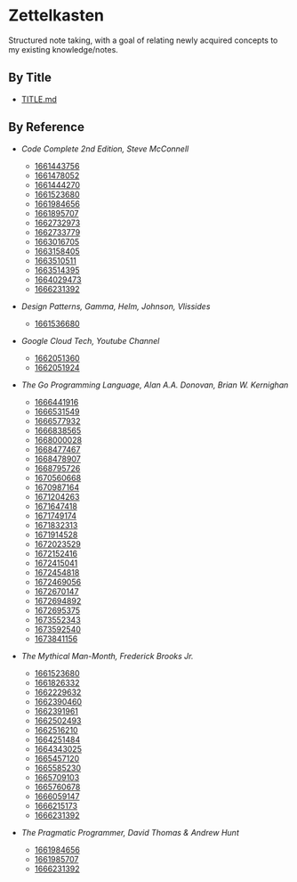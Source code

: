 # Zettelkasten

Structured note taking, with a goal of relating newly acquired concepts to my 
existing knowledge/notes.

## By Title
- [TITLE.md](TITLE.md)

## By Reference
- _Code Complete 2nd Edition, Steve McConnell_
  - [1661443756](zettels/1661443756.md)
  - [1661478052](zettels/1661478052.md)
  - [1661444270](zettels/1661444270.md)
  - [1661523680](zettels/1661523680.md)
  - [1661984656](zettels/1661984656.md)
  - [1661895707](zettels/1661895707.md)
  - [1662732973](zettels/1662732973.md)
  - [1662733779](zettels/1662733779.md)
  - [1663016705](zettels/1663016705.md)
  - [1663158405](zettels/1663158405.md)
  - [1663510511](zettels/1663510511.md)
  - [1663514395](zettels/1663514395.md)
  - [1664029473](zettels/1664029473.md)
  - [1666231392](zettels/1666231392.md)

- _Design Patterns, Gamma, Helm, Johnson, Vlissides_
  - [1661536680](zettels/1661536680.md)

- _Google Cloud Tech, Youtube Channel_
  - [1662051360](zettels/1662051360.md)
  - [1662051924](zettels/1662051924.md)

- _The Go Programming Language, Alan A.A. Donovan, Brian W. Kernighan_
  - [1666441916](zettels/1666441916.md)
  - [1666531549](zettels/1666531549.md)
  - [1666577932](zettels/1666577932.md)
  - [1666838565](zettels/1666838565.md)
  - [1668000028](zettels/1668000028.md)
  - [1668477467](zettels/1668477467.md)
  - [1668478907](zettels/1668478907.md)
  - [1668795726](zettels/1668795726.md)
  - [1670560668](zettels/1670560668.md)
  - [1670987164](zettels/1670987164.md)
  - [1671204263](zettels/1671204263.md)
  - [1671647418](zettels/1671647418.md)
  - [1671749174](zettels/1671749174.md)
  - [1671832313](zettels/1671832313.md)
  - [1671914528](zettels/1671914528.md)
  - [1672023529](zettels/1672023529.md)
  - [1672152416](zettels/1672152416.md)
  - [1672415041](zettels/1672415041.md)
  - [1672454818](zettels/1672454818.md)
  - [1672469056](zettels/1672469056.md)
  - [1672670147](zettels/1672670147.md)
  - [1672694892](zettels/1672694892.md)
  - [1672695375](zettels/1672695375.md)
  - [1673552343](zettels/1673552343.md)
  - [1673592540](zettels/1673592540.md)
  - [1673841156](zettels/1673841156.md)

- _The Mythical Man-Month, Frederick Brooks Jr._
  - [1661523680](zettels/1661523680.md)
  - [1661826332](zettels/1661826332.md)
  - [1662229632](zettels/1662229632.md)
  - [1662390460](zettels/1662390460.md)
  - [1662391961](zettels/1662391961.md)
  - [1662502493](zettels/1662502493.md)
  - [1662516210](zettels/1662516210.md)
  - [1664251484](zettels/1664251484.md)
  - [1664343025](zettels/1664343025.md)
  - [1665457120](zettels/1665457120.md)
  - [1665585230](zettels/1665585230.md)
  - [1665709103](zettels/1665709103.md)
  - [1665760678](zettels/1665760678.md)
  - [1666059147](zettels/1666059147.md)
  - [1666215173](zettels/1666215173.md)
  - [1666231392](zettels/1666231392.md)

- _The Pragmatic Programmer, David Thomas & Andrew Hunt_
  - [1661984656](zettels/1661984656.md)
  - [1661985707](zettels/1661985707.md)
  - [1666231392](zettels/1666231392.md)

